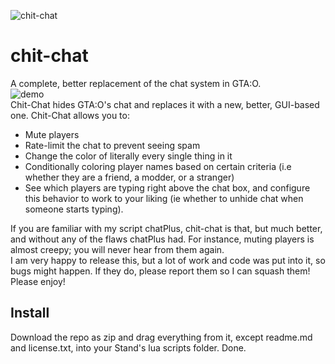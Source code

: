 ![chit-chat](https://images2.imgbox.com/b1/04/2teuWGV5_o.png)
# chit-chat
A complete, better replacement of the chat system in GTA:O.  
![demo](https://cdn.discordapp.com/attachments/1028029718840217620/1028030054900441098/unknown.png)  
Chit-Chat hides GTA:O's chat and replaces it with a new, better, GUI-based one. Chit-Chat allows you to:  
- Mute players  
- Rate-limit the chat to prevent seeing spam  
- Change the color of literally every single thing in it  
- Conditionally coloring player names based on certain criteria (i.e whether they are a friend, a modder, or a stranger)  
- See which players are typing right above the chat box, and configure this behavior to work to your liking (ie whether to unhide chat when someone starts typing).  

If you are familiar with my script chatPlus, chit-chat is that, but much better, and without any of the flaws chatPlus had. For instance, muting players is almost creepy; you will never hear from them again.  
I am very happy to release this, but a lot of work and code was put into it, so bugs might happen. If they do, please report them so I can squash them!  
Please enjoy!


## Install
Download the repo as zip and drag everything from it, except readme.md and license.txt, into your Stand's lua scripts folder. Done.  

